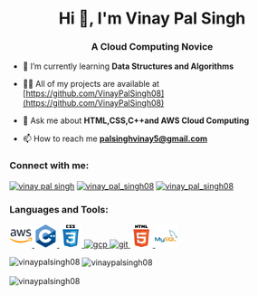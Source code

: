<h1 align="center">Hi 👋, I'm Vinay Pal Singh</h1>
<h3 align="center">A Cloud Computing Novice</h3>

- 🌱 I’m currently learning **Data Structures and Algorithms**

- 👨‍💻 All of my projects are available at [https://github.com/VinayPalSingh08](https://github.com/VinayPalSingh08)

- 💬 Ask me about **HTML,CSS,C++and AWS Cloud Computing**

- 📫 How to reach me **palsinghvinay5@gmail.com**

<h3 align="left">Connect with me:</h3>
<p align="left">
<a href="https://linkedin.com/in/vinay pal singh" target="blank"><img align="center" src="https://raw.githubusercontent.com/rahuldkjain/github-profile-readme-generator/master/src/images/icons/Social/linked-in-alt.svg" alt="vinay pal singh" height="30" width="40" /></a>
<a href="https://instagram.com/vinay_pal_singh08" target="blank"><img align="center" src="https://raw.githubusercontent.com/rahuldkjain/github-profile-readme-generator/master/src/images/icons/Social/instagram.svg" alt="vinay_pal_singh08" height="30" width="40" /></a>
<a href="https://www.leetcode.com/vinay_pal_singh08" target="blank"><img align="center" src="https://raw.githubusercontent.com/rahuldkjain/github-profile-readme-generator/master/src/images/icons/Social/leet-code.svg" alt="vinay_pal_singh08" height="30" width="40" /></a>
</p>

<h3 align="left">Languages and Tools:</h3>
<p align="left"> <a href="https://aws.amazon.com" target="_blank" rel="noreferrer"> <img src="https://raw.githubusercontent.com/devicons/devicon/master/icons/amazonwebservices/amazonwebservices-original-wordmark.svg" alt="aws" width="40" height="40"/> </a> <a href="https://www.w3schools.com/cpp/" target="_blank" rel="noreferrer"> <img src="https://raw.githubusercontent.com/devicons/devicon/master/icons/cplusplus/cplusplus-original.svg" alt="cplusplus" width="40" height="40"/> </a> <a href="https://www.w3schools.com/css/" target="_blank" rel="noreferrer"> <img src="https://raw.githubusercontent.com/devicons/devicon/master/icons/css3/css3-original-wordmark.svg" alt="css3" width="40" height="40"/> </a> <a href="https://cloud.google.com" target="_blank" rel="noreferrer"> <img src="https://www.vectorlogo.zone/logos/google_cloud/google_cloud-icon.svg" alt="gcp" width="40" height="40"/> </a> <a href="https://git-scm.com/" target="_blank" rel="noreferrer"> <img src="https://www.vectorlogo.zone/logos/git-scm/git-scm-icon.svg" alt="git" width="40" height="40"/> </a> <a href="https://www.w3.org/html/" target="_blank" rel="noreferrer"> <img src="https://raw.githubusercontent.com/devicons/devicon/master/icons/html5/html5-original-wordmark.svg" alt="html5" width="40" height="40"/> </a> <a href="https://www.mysql.com/" target="_blank" rel="noreferrer"> <img src="https://raw.githubusercontent.com/devicons/devicon/master/icons/mysql/mysql-original-wordmark.svg" alt="mysql" width="40" height="40"/> </a> </p>

<p><img align="left" src="https://github-readme-stats.vercel.app/api/top-langs?username=vinaypalsingh08&show_icons=true&locale=en&layout=compact" alt="vinaypalsingh08" /></p>

<p>&nbsp;<img align="center" src="https://github-readme-stats.vercel.app/api?username=vinaypalsingh08&show_icons=true&locale=en" alt="vinaypalsingh08" /></p>

<p><img align="center" src="https://github-readme-streak-stats.herokuapp.com/?user=vinaypalsingh08&" alt="vinaypalsingh08" /></p>


<!--
**VinayPalSingh08/VinayPalSingh08** is a ✨ _special_ ✨ repository because its `README.md` (this file) appears on your GitHub profile.

Here are some ideas to get you started:

- 🔭 I’m currently working on ...
- 🌱 I’m currently learning ...
- 👯 I’m looking to collaborate on ...
- 🤔 I’m looking for help with ...
- 💬 Ask me about ...
- 📫 How to reach me: ...
- 😄 Pronouns: ...
- ⚡ Fun fact: ...
-->
